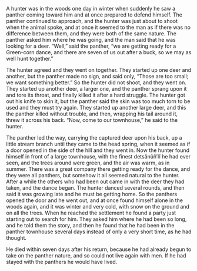 A hunter was in the woods one day in winter when suddenly he saw a panther coming toward him and at once prepared to defend himself. The panther continued to approach, and the hunter was just about to shoot when the animal spoke, and at once it seemed to the man as if there was no difference between them, and they were both of the same nature. The panther asked him where he was going, and the man said that he was looking for a deer. “Well,” said the panther, “we are getting ready for a Green-corn dance, and there are seven of us out after a buck, so we may as well hunt together.”

The hunter agreed and they went on together. They started up one deer and another, but the panther made no sign, and said only, “Those are too small; we want something better.” So the hunter did not shoot, and they went on. They started up another deer, a larger one, and the panther sprang upon it and tore its throat, and finally killed it after a hard struggle. The hunter got out his knife to skin it, but the panther said the skin was too much torn to be used and they must try again. They started up another large deer, and this the panther killed without trouble, and then, wrapping his tail around it, threw it across his back. “Now, come to our townhouse,” he said to the hunter.

The panther led the way, carrying the captured deer upon his back, up a little stream branch until they came to the head spring, when it seemed as if a door opened in the side of the hill and they went in. Now the hunter found himself in front of a large townhouse, with the finest detsănûñ′lĭ he had ever seen, and the trees around were green, and the air was warm, as in summer. There was a great company there getting ready for the dance, and they were all panthers, but somehow it all seemed natural to the hunter. After a while the others who had been out came in with the deer they had taken, and the dance began. The hunter danced several rounds, and then said it was growing late and he must be getting home. So the panthers opened the door and he went out, and at once found himself alone in the woods again, and it was winter and very cold, with snow on the ground and on all the trees. When he reached the settlement he found a party just starting out to search for him. They asked him where he had been so long, and he told them the story, and then he found that he had been in the panther townhouse several days instead of only a very short time, as he had thought.

He died within seven days after his return, because he had already begun to take on the panther nature, and so could not live again with men. If he had stayed with the panthers he would have lived.
